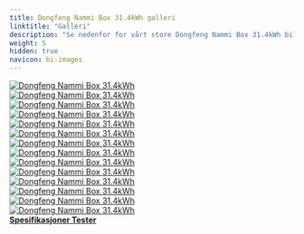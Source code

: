 ```yaml
---
title: Dongfeng Nammi Box 31.4kWh galleri
linktitle: "Galleri"
description: "Se nedenfor for vårt store Dongfeng Nammi Box 31.4kWh bildegalleri. Klikk på bildene for høyoppløselige versjoner."
weight: 5
hidden: true
navicon: bi-images
---
```

<!-- markdownlint-disable MD033 -->
<div class="row" id ="my-gallery">
	<div class="pswp-grid-item col-6 col-md-4">
		<a href="https://media.evkx.net/multimedia/models/dongfeng/nammi_box/nammi_box_31.4kwh/details_1.jpg"
data-pswp-src="https://media.evkx.net/multimedia/models/dongfeng/nammi_box/nammi_box_31.4kwh/details_1.jpg"
data-pswp-width="3000"
data-pswp-height="2250" 
target="_blank">
			<img src="https://media.evkx.net/multimedia/models/dongfeng/nammi_box/nammi_box_31.4kwh/details_1_xst.jpg" alt="Dongfeng Nammi Box 31.4kWh" class="img-fluid " />
		</a>
	</div>
	<div class="pswp-grid-item col-6 col-md-4">
		<a href="https://media.evkx.net/multimedia/models/dongfeng/nammi_box/nammi_box_31.4kwh/exterior_1.jpg"
data-pswp-src="https://media.evkx.net/multimedia/models/dongfeng/nammi_box/nammi_box_31.4kwh/exterior_1.jpg"
data-pswp-width="3000"
data-pswp-height="2000" 
target="_blank">
			<img src="https://media.evkx.net/multimedia/models/dongfeng/nammi_box/nammi_box_31.4kwh/exterior_1_xst.jpg" alt="Dongfeng Nammi Box 31.4kWh" class="img-fluid " />
		</a>
	</div>
	<div class="pswp-grid-item col-6 col-md-4">
		<a href="https://media.evkx.net/multimedia/models/dongfeng/nammi_box/nammi_box_31.4kwh/exterior_2.jpg"
data-pswp-src="https://media.evkx.net/multimedia/models/dongfeng/nammi_box/nammi_box_31.4kwh/exterior_2.jpg"
data-pswp-width="3000"
data-pswp-height="2000" 
target="_blank">
			<img src="https://media.evkx.net/multimedia/models/dongfeng/nammi_box/nammi_box_31.4kwh/exterior_2_xst.jpg" alt="Dongfeng Nammi Box 31.4kWh" class="img-fluid " />
		</a>
	</div>
	<div class="pswp-grid-item col-6 col-md-4">
		<a href="https://media.evkx.net/multimedia/models/dongfeng/nammi_box/nammi_box_31.4kwh/exterior_3.jpg"
data-pswp-src="https://media.evkx.net/multimedia/models/dongfeng/nammi_box/nammi_box_31.4kwh/exterior_3.jpg"
data-pswp-width="1920"
data-pswp-height="1083" 
target="_blank">
			<img src="https://media.evkx.net/multimedia/models/dongfeng/nammi_box/nammi_box_31.4kwh/exterior_3_xst.jpg" alt="Dongfeng Nammi Box 31.4kWh" class="img-fluid " />
		</a>
	</div>
	<div class="pswp-grid-item col-6 col-md-4">
		<a href="https://media.evkx.net/multimedia/models/dongfeng/nammi_box/nammi_box_31.4kwh/exterior_4.jpg"
data-pswp-src="https://media.evkx.net/multimedia/models/dongfeng/nammi_box/nammi_box_31.4kwh/exterior_4.jpg"
data-pswp-width="1920"
data-pswp-height="1230" 
target="_blank">
			<img src="https://media.evkx.net/multimedia/models/dongfeng/nammi_box/nammi_box_31.4kwh/exterior_4_xst.jpg" alt="Dongfeng Nammi Box 31.4kWh" class="img-fluid " />
		</a>
	</div>
	<div class="pswp-grid-item col-6 col-md-4">
		<a href="https://media.evkx.net/multimedia/models/dongfeng/nammi_box/nammi_box_31.4kwh/frontseats_1.jpg"
data-pswp-src="https://media.evkx.net/multimedia/models/dongfeng/nammi_box/nammi_box_31.4kwh/frontseats_1.jpg"
data-pswp-width="2600"
data-pswp-height="1459" 
target="_blank">
			<img src="https://media.evkx.net/multimedia/models/dongfeng/nammi_box/nammi_box_31.4kwh/frontseats_1_xst.jpg" alt="Dongfeng Nammi Box 31.4kWh" class="img-fluid " />
		</a>
	</div>
	<div class="pswp-grid-item col-6 col-md-4">
		<a href="https://media.evkx.net/multimedia/models/dongfeng/nammi_box/nammi_box_31.4kwh/frontseats_2.jpg"
data-pswp-src="https://media.evkx.net/multimedia/models/dongfeng/nammi_box/nammi_box_31.4kwh/frontseats_2.jpg"
data-pswp-width="3000"
data-pswp-height="1674" 
target="_blank">
			<img src="https://media.evkx.net/multimedia/models/dongfeng/nammi_box/nammi_box_31.4kwh/frontseats_2_xst.jpg" alt="Dongfeng Nammi Box 31.4kWh" class="img-fluid " />
		</a>
	</div>
	<div class="pswp-grid-item col-6 col-md-4">
		<a href="https://media.evkx.net/multimedia/models/dongfeng/nammi_box/nammi_box_31.4kwh/headlights_1.jpg"
data-pswp-src="https://media.evkx.net/multimedia/models/dongfeng/nammi_box/nammi_box_31.4kwh/headlights_1.jpg"
data-pswp-width="1920"
data-pswp-height="1080" 
target="_blank">
			<img src="https://media.evkx.net/multimedia/models/dongfeng/nammi_box/nammi_box_31.4kwh/headlights_1_xst.jpg" alt="Dongfeng Nammi Box 31.4kWh" class="img-fluid " />
		</a>
	</div>
	<div class="pswp-grid-item col-6 col-md-4">
		<a href="https://media.evkx.net/multimedia/models/dongfeng/nammi_box/nammi_box_31.4kwh/interior_1.jpg"
data-pswp-src="https://media.evkx.net/multimedia/models/dongfeng/nammi_box/nammi_box_31.4kwh/interior_1.jpg"
data-pswp-width="3000"
data-pswp-height="1972" 
target="_blank">
			<img src="https://media.evkx.net/multimedia/models/dongfeng/nammi_box/nammi_box_31.4kwh/interior_1_xst.jpg" alt="Dongfeng Nammi Box 31.4kWh" class="img-fluid " />
		</a>
	</div>
	<div class="pswp-grid-item col-6 col-md-4">
		<a href="https://media.evkx.net/multimedia/models/dongfeng/nammi_box/nammi_box_31.4kwh/interior_2.jpg"
data-pswp-src="https://media.evkx.net/multimedia/models/dongfeng/nammi_box/nammi_box_31.4kwh/interior_2.jpg"
data-pswp-width="3000"
data-pswp-height="2250" 
target="_blank">
			<img src="https://media.evkx.net/multimedia/models/dongfeng/nammi_box/nammi_box_31.4kwh/interior_2_xst.jpg" alt="Dongfeng Nammi Box 31.4kWh" class="img-fluid " />
		</a>
	</div>
	<div class="pswp-grid-item col-6 col-md-4">
		<a href="https://media.evkx.net/multimedia/models/dongfeng/nammi_box/nammi_box_31.4kwh/main_1.jpg"
data-pswp-src="https://media.evkx.net/multimedia/models/dongfeng/nammi_box/nammi_box_31.4kwh/main_1.jpg"
data-pswp-width="3000"
data-pswp-height="2000" 
target="_blank">
			<img src="https://media.evkx.net/multimedia/models/dongfeng/nammi_box/nammi_box_31.4kwh/main_1_xst.jpg" alt="Dongfeng Nammi Box 31.4kWh" class="img-fluid " />
		</a>
	</div>
	<div class="pswp-grid-item col-6 col-md-4">
		<a href="https://media.evkx.net/multimedia/models/dongfeng/nammi_box/nammi_box_31.4kwh/rearlights_1.jpg"
data-pswp-src="https://media.evkx.net/multimedia/models/dongfeng/nammi_box/nammi_box_31.4kwh/rearlights_1.jpg"
data-pswp-width="3000"
data-pswp-height="2250" 
target="_blank">
			<img src="https://media.evkx.net/multimedia/models/dongfeng/nammi_box/nammi_box_31.4kwh/rearlights_1_xst.jpg" alt="Dongfeng Nammi Box 31.4kWh" class="img-fluid " />
		</a>
	</div>
	<div class="pswp-grid-item col-6 col-md-4">
		<a href="https://media.evkx.net/multimedia/models/dongfeng/nammi_box/nammi_box_31.4kwh/screens_1.jpg"
data-pswp-src="https://media.evkx.net/multimedia/models/dongfeng/nammi_box/nammi_box_31.4kwh/screens_1.jpg"
data-pswp-width="3000"
data-pswp-height="2250" 
target="_blank">
			<img src="https://media.evkx.net/multimedia/models/dongfeng/nammi_box/nammi_box_31.4kwh/screens_1_xst.jpg" alt="Dongfeng Nammi Box 31.4kWh" class="img-fluid " />
		</a>
	</div>
	<div class="pswp-grid-item col-6 col-md-4">
		<a href="https://media.evkx.net/multimedia/models/dongfeng/nammi_box/nammi_box_31.4kwh/wheels_1.jpg"
data-pswp-src="https://media.evkx.net/multimedia/models/dongfeng/nammi_box/nammi_box_31.4kwh/wheels_1.jpg"
data-pswp-width="3000"
data-pswp-height="2250" 
target="_blank">
			<img src="https://media.evkx.net/multimedia/models/dongfeng/nammi_box/nammi_box_31.4kwh/wheels_1_xst.jpg" alt="Dongfeng Nammi Box 31.4kWh" class="img-fluid " />
		</a>
	</div>
</div>
<script type="module">
  import PhotoSwipeLightbox from '/js/photoswipe-lightbox.esm.js';
    const lightbox = new PhotoSwipeLightbox({
       gallery: '#my-gallery',
        children: 'a',
        pswpModule: () => import('/js/photoswipe.esm.js')
    });
lightbox.init();
</script>
<div class="mt-3 mb-3">
<a href="../specifications/" class="text-decoration-none text-black">
<strong><i class="bi-arrow-left"></i> Spesifikasjoner </strong>
</a>
<a href="../reviews/" class="text-decoration-none text-black float-end">
<strong>Tester <i class="bi-arrow-right"></i></strong>
</a>
</div>

